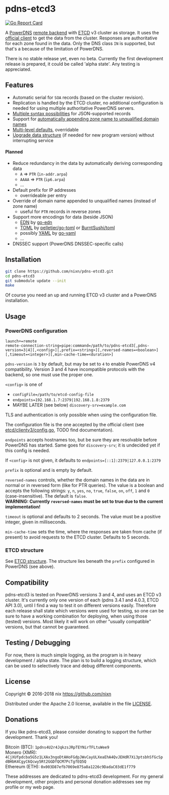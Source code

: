 # pdns-etcd3

[![Go Report Card](https://goreportcard.com/badge/github.com/nixn/pdns-etcd3)](https://goreportcard.com/report/github.com/nixn/pdns-etcd3)

A [PowerDNS][pdns] [remote backend][pdns-remote] with [ETCD][] v3 cluster as storage.
It uses the [official client][etcd-client]
to get the data from the cluster. Responses are authoritative for each zone found in
the data. Only the DNS class `IN` is supported, but that's a because of the limitation
of PowerDNS.

There is no stable release yet, even no beta. Currently the first development release is
prepared, it could be called 'alpha state'. Any testing is appreciated.

[pdns]: https://www.powerdns.com/
[pdns-remote]: https://doc.powerdns.com/3/authoritative/backend-remote/
[etcd]: https://github.com/coreos/etcd/
[etcd-client]: https://github.com/coreos/etcd/tree/master/clientv3/

## Features

* Automatic serial for `SOA` records (based on the cluster revision).
* Replication is handled by the ETCD cluster, no additional configuration is needed for using multiple authoritative PowerDNS servers.
* [Multiple syntax possibilities](doc/ETCD-structure.md#syntax) for JSON-supported records
* Support for [automatically appending zone name to unqualified domain names](doc/ETCD-structure.md#domain-name)
* [Multi-level defaults](doc/ETCD-structure.md#defaults), overridable
* [Upgrade data structure](doc/ETCD-structure.md#upgrading) (if needed for new program version) without interrupting service

#### Planned

* Reduce redundancy in the data by automatically deriving corresponding data
  * `A` ⇒ `PTR` (`in-addr.arpa`)
  * `AAAA` ⇒ `PTR` (`ip6.arpa`)
  * …
* Default prefix for IP addresses
  * overrideable per entry
* Override of domain name appended to unqualified names (instead of zone name)
  * useful for `PTR` records in reverse zones
* Support more encodings for data (beside JSON)
  * [EDN][] by [go-edn](https://github.com/go-edn/edn)
  * [TOML][] by [pelletier/go-toml](https://github.com/pelletier/go-toml) or [BurntSushi/toml](https://github.com/BurntSushi/toml)
  * possibly [YAML][] by [go-yaml](https://github.com/go-yaml/yaml)
  * …
* DNSSEC support (PowerDNS DNSSEC-specific calls)

[edn]: https://github.com/edn-format/edn
[yaml]: http://www.yaml.org/
[toml]: https://github.com/toml-lang/toml

## Installation

```sh
git clone https://github.com/nixn/pdns-etcd3.git
cd pdns-etcd3
git submodule update --init
make
```

Of course you need an up and running ETCD v3 cluster and a PowerDNS installation.

## Usage

### PowerDNS configuration
```
launch+=remote
remote-connection-string=pipe:command=/path/to/pdns-etcd3[,pdns-version=3|4][,<config>][,prefix=<string>][,reversed-names=<boolean>][,timeout=<integer>][,min-cache-time=<duration>]
```

`pdns-version` is `3` by default, but may be set to `4` to enable PowerDNS v4 compatibility.
Version 3 and 4 have incompatible protocols with the backend, so one must use the proper one.

`<config>` is one of
* `configFile=/path/to/etcd-config-file`
* `endpoints=192.168.1.7:2379|192.168.1.8:2379`
* MAYBE LATER (see below) `discovery-srv=example.com`

TLS and authentication is only possible when using the configuration file.

The configuration file is the one accepted by the official client
(see [etcd/clientv3/config.go](https://github.com/coreos/etcd/blob/master/clientv3/config.go),
TODO find documentation).

`endpoints` accepts hostnames too, but be sure they are resolvable before PowerDNS
has started. Same goes for `discovery-srv`; it is undecided yet if this config is needed.

If `<config>` is not given, it defaults to `endpoints=[::1]:2379|127.0.0.1:2379`

`prefix` is optional and is empty by default.

`reversed-names` controls, whether the domain names in the data are in normal or in reversed form
(like for PTR queries). The value is a boolean and accepts the following strings:
`y`, `n`, `yes`, `no`, `true`, `false`, `on`, `off`, `1` and `0` (case-insensitive).
The default is `false`.<br>
**WARNING: Currently `reversed-names` must be set to true due to the current implementation!**

`timeout` is optional and defaults to 2 seconds. The value must be a positive integer,
given in milliseconds.

`min-cache-time` sets the time, where the responses are taken from cache (if present)
to avoid requests to the ETCD cluster. Defaults to 5 seconds.

### ETCD structure

See [ETCD structure](doc/ETCD-structure.md). The structure lies beneath the `prefix`
configured in PowerDNS (see above).

## Compatibility

pdns-etcd3 is tested on PowerDNS versions 3 and 4, and uses an ETCD v3 cluster.
It's currently only one version of each (pdns 3.4.1 and 4.0.3, ETCD API 3.0),
until I find a way to test it on different versions easily.
Therefore each release shall state which versions were used for testing,
so one can be sure to have a working combination for deploying,
when using those (tested) versions.
Most likely it will work on other "usually compatible" versions,
but that cannot be guaranteed.

## Testing / Debugging

For now, there is much simple logging, as the program is in heavy development / alpha state.
The plan is to build a logging structure, which can be used to selectively
trace and debug different components.

## License

Copyright © 2016-2018 nix <https://github.com/nixn>

Distributed under the Apache 2.0 license, available in the file [LICENSE](LICENSE).

## Donations

If you like pdns-etcd3, please consider donating to support the further development. Thank you!

Bitcoin (BTC): `1pdns4U2r4JqkzsJRpTEYNirTFLtuWee9`<br>
Monero (XMR): `4CjXUfpdcba5G5z1LXAx3ngoDtAHoFGdpJWvCayULXeaEhA4QvJEHdR7Xi3ptsbhSfGcSpdBHbK4CgyC6Qcwy5Rt2GGDfQCM7PcTgfEQ5Q`<br>
Ethereum (ETH): `0x003D87efb7069e875a8a1226c9DadaC03dE1f779`

These addresses are dedicated to pdns-etcd3 development.
For my general development, other projects and personal donation addresses see my profile or my web page.
